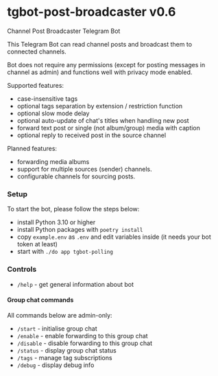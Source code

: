 # tgbot-post-broadcaster v0.6

Channel Post Broadcaster Telegram Bot

This Telegram Bot can read channel posts and broadcast them to connected channels.

Bot does not require any permissions (except for posting messages in channel as admin) and functions well with privacy
mode enabled.

Supported features:

* case-insensitive tags
* optional tags separation by extension / restriction function
* optional slow mode delay
* optional auto-update of chat's titles when handling new post
* forward text post or single (not album/group) media with caption
* optional reply to received post in the source channel

Planned features:

* forwarding media albums
* support for multiple sources (sender) channels.
* configurable channels for sourcing posts.

### Setup

To start the bot, please follow the steps below:

* install Python 3.10 or higher
* install Python packages with `poetry install`
* copy `example.env` as `.env` and edit variables inside (it needs your bot token at least)
* start with `./do app tgbot-polling`

### Controls

* `/help` - get general information about bot

#### Group chat commands

All commands below are admin-only:

* `/start` - initialise group chat
* `/enable` - enable forwarding to this group chat
* `/disable` - disable forwarding to this group chat
* `/status` - display group chat status
* `/tags` - manage tag subscriptions
* `/debug` - display debug info
